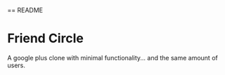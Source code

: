 == README

# Friend Circle

A google plus clone with minimal functionality... and the same amount of users.